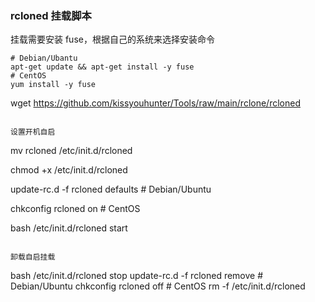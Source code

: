 ### rcloned 挂载脚本

挂载需要安装 fuse，根据自己的系统来选择安装命令
```
# Debian/Ubantu
apt-get update && apt-get install -y fuse
# CentOS
yum install -y fuse
```
wget https://github.com/kissyouhunter/Tools/raw/main/rclone/rcloned
```

设置开机自启

```
mv rcloned /etc/init.d/rcloned

chmod +x /etc/init.d/rcloned

update-rc.d -f rcloned defaults # Debian/Ubuntu

chkconfig rcloned on # CentOS

bash /etc/init.d/rcloned start
```

卸载自启挂载
```
bash /etc/init.d/rcloned stop
update-rc.d -f rcloned remove # Debian/Ubuntu
chkconfig rcloned off # CentOS
rm -f /etc/init.d/rcloned
```
